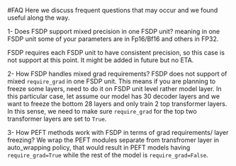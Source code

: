 #FAQ
Here we discuss frequent questions that may occur and we found useful along the way.

1- Does FSDP support mixed precision in one FSDP unit? meaning in one FSDP unit some of your parameters are in Fp16/Bf16 and others in FP32.

FSDP requires each FSDP unit to have consistent precision, so this case is not support at this point. It might be added in future but no ETA.

2-  How FSDP handles mixed grad requirements? FSDP does not support of mixed `require_grad` in one FSDP unit. This means if you are planning to freeze some layers, need to do it on FSDP unit level rather model layer. In this particular case, let assume our model has 30 decoder layers and we want to freeze the bottom 28 layers and only train 2 top transformer layers. In this sense, we need to make sure `require_grad` for the top two transformer layers are set to `True`.

3- How PEFT methods work with FSDP in terms of grad requirements/ layer freezing? We wrap the PEFT modules separate from transfromer layer in auto_wrapping policy, that would result in PEFT models having `require_grad=True` while the rest of the model is  `require_grad=False`.